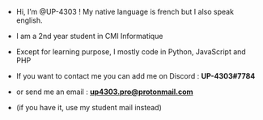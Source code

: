 - Hi, I’m @UP-4303 ! My native language is french but I also speak english.
- I am a 2nd year student in CMI Informatique

- Except for learning purpose, I mostly code in Python, JavaScript and PHP

- If you want to contact me you can add me on Discord : **UP-4303#7784**
- or send me an email : **<up4303.pro@protonmail.com>**
- (if you have it, use my student mail instead)
